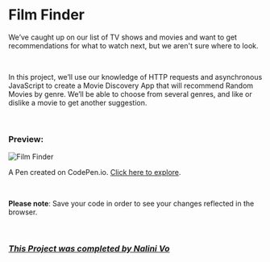 # Film Finder

We’ve caught up on our list of TV shows and movies and want to get recommendations for what to watch next, but we aren't sure where to look. 

<br>

In this project, we’ll use our knowledge of HTTP requests and asynchronous JavaScript to create a Movie Discovery App that will recommend Random Movies by genre. We’ll be able to choose from several genres, and like or dislike a movie to get another suggestion.

<br>

### Preview: 

<img src="https://assets.codepen.io/10602517/App_Film+Finder.PNG" alt="Film Finder" title="Film Finder">

<br>

A Pen created on CodePen.io. [Click here to explore](https://codepen.io/Nalini1998/live/XWoMObB/565b8a3b6df281d292667777a3492136).

<br>

**Please note**: Save your code in order to see your changes reflected in the browser.

<br>
  
### ***[This Project was completed by Nalini Vo](https://github.com/Nalini1998)***
